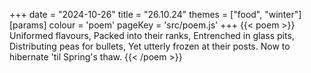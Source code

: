 +++
date = "2024-10-26"
title = "26.10.24"
themes = ["food", "winter"]
[params]
  colour = 'poem'
  pageKey = 'src/poem.js'
+++
{{< poem >}}
Uniformed flavours,
Packed into their ranks,
Entrenched in glass pits,
Distributing peas for bullets,
Yet utterly frozen at their posts.
Now to hibernate 'til Spring's thaw.
{{< /poem >}}
